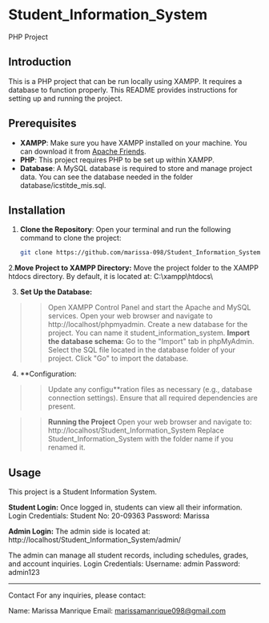 # Student_Information_System
PHP Project

## Introduction

This is a PHP project that can be run locally using XAMPP. It requires a database to function properly. This README provides instructions for setting up and running the project.

## Prerequisites

- **XAMPP**: Make sure you have XAMPP installed on your machine. You can download it from [Apache Friends](https://www.apachefriends.org/index.html).
- **PHP**: This project requires PHP to be set up within XAMPP.
- **Database**: A MySQL database is required to store and manage project data.
                You can see the database needed in the folder database/icstitde_mis.sql.

## Installation

1. **Clone the Repository**:
   Open your terminal and run the following command to clone the project:
   ```bash
   git clone https://github.com/marissa-098/Student_Information_System.git

2.**Move Project to XAMPP Directory:**
Move the project folder to the XAMPP htdocs directory. By default, it is located at:
C:\xampp\htdocs\

3. **Set Up the Database:**
>> Open XAMPP Control Panel and start the Apache and MySQL services.
>> Open your web browser and navigate to http://localhost/phpmyadmin.
>> Create a new database for the project. You can name it student_information_system.
**Import the database schema:**
   >> Go to the "Import" tab in phpMyAdmin.
   >> Select the SQL file located in the database folder of your project.
   >> Click "Go" to import the database.
>>
4. **Configuration:
>> Update any configu**ration files as necessary (e.g., database connection settings).
Ensure that all required dependencies are present.



>> **Running the Project**
Open your web browser and navigate to:
http://localhost/Student_Information_System
Replace Student_Information_System with the folder name if you renamed it.



## Usage
This project is a Student Information System.

**Student Login:**
Once logged in, students can view all their information.
      Login Credentials:
      Student No: 20-09363
      Password: Marissa

**Admin Login:**
The admin side is located at:
http://localhost/Student_Information_System/admin/

The admin can manage all student records, including schedules, grades, and account inquiries.
      Login Credentials:
      Username: admin
      Password: admin123








*************************************************************
Contact
For any inquiries, please contact:

Name: Marissa Manrique
Email: marissamanrique098@gmail.com

